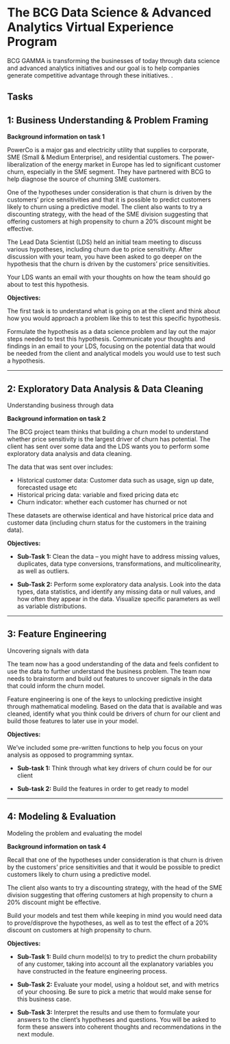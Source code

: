 
# The BCG Data Science &amp; Advanced Analytics Virtual Experience Program


BCG GAMMA is transforming the businesses of today through data science and advanced analytics initiatives and our goal is to help companies generate competitive advantage through these initiatives. .

## Tasks

## 1: Business Understanding & Problem Framing

**Background information on task 1**

PowerCo is a major gas and electricity utility that supplies to corporate, SME (Small & Medium Enterprise), and residential customers. The power-liberalization of the energy market in Europe has led to significant customer churn, especially in the SME segment. They have partnered with BCG to help diagnose the source of churning SME customers.

One of the hypotheses under consideration is that churn is driven by the customers’ price sensitivities and that it is possible to predict customers likely to churn using a predictive model. The client also wants to try a discounting strategy, with the head of the SME division suggesting that offering customers at high propensity to churn a 20% discount might be effective.

The Lead Data Scientist (LDS) held an initial team meeting to discuss various hypotheses, including churn due to price sensitivity. After discussion with your team, you have been asked to go deeper on the hypothesis that the churn is driven by the customers’ price sensitivities. 

Your LDS wants an email with your thoughts on how the team should go about to test this hypothesis.


**Objectives:**

The first task is to understand what is going on at the client and think about how you would approach a problem like this to test this specific hypothesis.

Formulate the hypothesis as a data science problem and lay out the major steps needed to test this hypothesis. Communicate your thoughts and findings in an email to your LDS, focusing on the potential data that would be needed from the client and analytical models you would use to test such a hypothesis.

---

## 2: Exploratory Data Analysis & Data Cleaning
Understanding business through data

**Background information on task 2**

The BCG project team thinks that building a churn model to understand whether price sensitivity is the largest driver of churn has potential. The client has sent over some data and the LDS wants you to perform some exploratory data analysis and data cleaning.

The data that was sent over includes:

* Historical customer data: Customer data such as usage, sign up date, forecasted usage etc
* Historical pricing data: variable and fixed pricing data etc
* Churn indicator: whether each customer has churned or not

These datasets are otherwise identical and have historical price data and customer data (including churn status for the customers in the training data).


**Objectives:**

* **Sub-Task 1:** Clean the data – you might have to address missing values, duplicates, data type conversions, transformations, and multicolinearity, as well as outliers.

* **Sub-Task 2:** Perform some exploratory data analysis. Look into the data types, data statistics, and identify any missing data or null values, and how often they appear in the data. Visualize specific parameters as well as variable distributions.

---

## 3: Feature Engineering
Uncovering signals with data

The team now has a good understanding of the data and feels confident to use the data to further understand the business problem. The team now needs to brainstorm and build out features to uncover signals in the data that could inform the churn model.

Feature engineering is one of the keys to unlocking predictive insight through mathematical modeling. Based on the data that is available and was cleaned, identify what you think could be drivers of churn for our client and build those features to later use in your model.

**Objectives:**

We’ve included some pre-written functions to help you focus on your analysis as opposed to programming syntax.

* **Sub-task 1:** Think through what key drivers of churn could be for our client

* **Sub-task 2:** Build the features in order to get ready to model

---

## 4: Modeling & Evaluation
Modeling the problem and evaluating the model

**Background information on task 4**

Recall that one of the hypotheses under consideration is that churn is driven by the customers’ price sensitivities and that it would be possible to predict customers likely to churn using a predictive model.

The client also wants to try a discounting strategy, with the head of the SME division suggesting that offering customers at high propensity to churn a 20% discount might be effective.

Build your models and test them while keeping in mind you would need data to prove/disprove the hypotheses, as well as to test the effect of a 20% discount on customers at high propensity to churn.

**Objectives:**

* <b>Sub-Task 1:</b> Build churn model(s) to try to predict the churn probability of any customer, taking into account all the explanatory variables you have constructed in the feature engineering process.

* <b>Sub-Task 2:</b> Evaluate your model, using a holdout set, and with metrics of your choosing. Be sure to pick a metric that would make sense for this business case.

* <b>Sub-Task 3:</b> Interpret the results and use them to formulate your answers to the client’s hypotheses and questions. You will be asked to form these answers into coherent thoughts and recommendations in the next module.